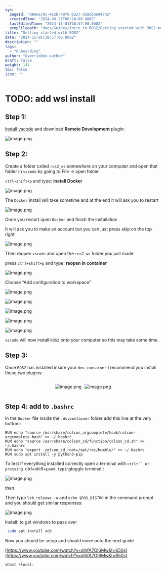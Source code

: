 ```yaml
---
sys:
  pageId: "89e0a78c-4e2b-4070-b327-d28cb0694742"
  createdTime: "2024-08-21T00:24:00.000Z"
  lastEditedTime: "2024-11-01T18:57:00.000Z"
  propFilepath: "docs/Guides/intro_to_ROS2/Getting started with ROS2.md"
title: "Getting started with ROS2"
date: "2024-11-01T18:57:00.000Z"
description: ""
tags:
  - "Onboarding"
author: "Overridden author"
draft: false
weight: 141
toc: false
icon: ""
---
```


# TODO: add wsl install

## Step 1:

[Install vscode](https://code.visualstudio.com/download) and download **Remote Development** plugin:

![image.png](https://prod-files-secure.s3.us-west-2.amazonaws.com/d518164a-d88e-44d1-a4ee-3adb3bd8bce0/efb52993-1881-4a40-b95e-6f020334f022/image.png?X-Amz-Algorithm=AWS4-HMAC-SHA256&X-Amz-Content-Sha256=UNSIGNED-PAYLOAD&X-Amz-Credential=ASIAZI2LB466RVH5PNWF%2F20250404%2Fus-west-2%2Fs3%2Faws4_request&X-Amz-Date=20250404T190214Z&X-Amz-Expires=3600&X-Amz-Security-Token=IQoJb3JpZ2luX2VjEKP%2F%2F%2F%2F%2F%2F%2F%2F%2F%2FwEaCXVzLXdlc3QtMiJGMEQCIAkmTugqmV0MMzOh3v5cjzFohRM4B6kXThXsZb9G53b2AiBqcoHwzTwY%2FFP86T8qebebI8SxK%2Ff131vF4%2BOd0Yl1Hyr%2FAwgcEAAaDDYzNzQyMzE4MzgwNSIMMGirGRxMoEcq67q4KtwDbK8TEHy%2B9%2Fd49dagke67seWm25QLXUfhxUiJgv2mfmxFMokwloxreMb4PmRAwttcmHExyXmGm1VXHgVJjwCn%2F5aLqR2Msu0SkOHKiGrNeGGS8ck%2FNN7HbzhHquC0MnLqE%2FUoN61MbqVavYEAOtJPBIta3DtHEUEE2xWF%2BCGE3%2FeFnD2zx3PxylYQ%2BGnTM491vt8atH2yrJ0n7vHk7XC5B%2FrDdM0nAm8sGJtuUivRwCqfmvMxyL1tmGxytZnQPx7hRThOYG%2BMYsgOlqHn%2FU1Qa2OsS1tKG8U3ZuG8FMmO861MP3h5sgEZwK87d3N1yK4GrfQhg5iKb3SY37Qtrv%2FVJiLxeHMpa5ro7QKH6jItniCFLGrQpKzbR10fZQjPbnGyXfeZHL1UTRNb3YcfY2Xizet3FtZq73%2FsyIhe012Z6BmXqWGnmPoXrqDgDOl1kHVZcX76ZuV7lTYURhFtF3MwXLsHNa%2F8oa6INnktots59tMvkwIbbjGg3RGbhWiJ%2FRjoMhUj62%2FqZxOWUqPm5BAEaBelXB0pOe1xUZYge0PGNIY7t0yOz0qtEWlPNgbwKcC96XBifRx3PUvb1kekmFa7ceXdxngKCM7qu%2BzAlb4XEzGac067ED2YwYBJCc0wodPAvwY6pgEy%2BblRwTKm2Ggo50cDn3eXtu2CNrAnB7j88ONfbejW5Q%2FMrCGz8vWjo6dMWcZ5kdn8LyzosoHvWY%2BQ%2B0wJv0ZED1DZIQn1flTir9gcaHv68OgME8wNSHcqYeXDCTj%2FdvmKBupRngaxaHQewQkUwmLvMNu%2BJxH2C21ZhdUHpzAiL1d74A7kmSR%2FZzXmk8CLjBMpEC%2FnQ9w53m1BMFl%2BX%2FRUTaTDulzP&X-Amz-Signature=b5994f0a7e327319267d46f4c49195520acfbaacee68324357dccf02c8c71b6c&X-Amz-SignedHeaders=host&x-id=GetObject)

## Step 2:

Create a folder called `ros2_ws` somewhere on your computer and open that folder in `vscode` by going to File → open folder 

`ctrl+shift+p` and type: **Install Docker**

![image.png](https://prod-files-secure.s3.us-west-2.amazonaws.com/d518164a-d88e-44d1-a4ee-3adb3bd8bce0/2269dc0e-1cd5-47ff-bceb-c04ad9b2eab0/image.png?X-Amz-Algorithm=AWS4-HMAC-SHA256&X-Amz-Content-Sha256=UNSIGNED-PAYLOAD&X-Amz-Credential=ASIAZI2LB466RVH5PNWF%2F20250404%2Fus-west-2%2Fs3%2Faws4_request&X-Amz-Date=20250404T190214Z&X-Amz-Expires=3600&X-Amz-Security-Token=IQoJb3JpZ2luX2VjEKP%2F%2F%2F%2F%2F%2F%2F%2F%2F%2FwEaCXVzLXdlc3QtMiJGMEQCIAkmTugqmV0MMzOh3v5cjzFohRM4B6kXThXsZb9G53b2AiBqcoHwzTwY%2FFP86T8qebebI8SxK%2Ff131vF4%2BOd0Yl1Hyr%2FAwgcEAAaDDYzNzQyMzE4MzgwNSIMMGirGRxMoEcq67q4KtwDbK8TEHy%2B9%2Fd49dagke67seWm25QLXUfhxUiJgv2mfmxFMokwloxreMb4PmRAwttcmHExyXmGm1VXHgVJjwCn%2F5aLqR2Msu0SkOHKiGrNeGGS8ck%2FNN7HbzhHquC0MnLqE%2FUoN61MbqVavYEAOtJPBIta3DtHEUEE2xWF%2BCGE3%2FeFnD2zx3PxylYQ%2BGnTM491vt8atH2yrJ0n7vHk7XC5B%2FrDdM0nAm8sGJtuUivRwCqfmvMxyL1tmGxytZnQPx7hRThOYG%2BMYsgOlqHn%2FU1Qa2OsS1tKG8U3ZuG8FMmO861MP3h5sgEZwK87d3N1yK4GrfQhg5iKb3SY37Qtrv%2FVJiLxeHMpa5ro7QKH6jItniCFLGrQpKzbR10fZQjPbnGyXfeZHL1UTRNb3YcfY2Xizet3FtZq73%2FsyIhe012Z6BmXqWGnmPoXrqDgDOl1kHVZcX76ZuV7lTYURhFtF3MwXLsHNa%2F8oa6INnktots59tMvkwIbbjGg3RGbhWiJ%2FRjoMhUj62%2FqZxOWUqPm5BAEaBelXB0pOe1xUZYge0PGNIY7t0yOz0qtEWlPNgbwKcC96XBifRx3PUvb1kekmFa7ceXdxngKCM7qu%2BzAlb4XEzGac067ED2YwYBJCc0wodPAvwY6pgEy%2BblRwTKm2Ggo50cDn3eXtu2CNrAnB7j88ONfbejW5Q%2FMrCGz8vWjo6dMWcZ5kdn8LyzosoHvWY%2BQ%2B0wJv0ZED1DZIQn1flTir9gcaHv68OgME8wNSHcqYeXDCTj%2FdvmKBupRngaxaHQewQkUwmLvMNu%2BJxH2C21ZhdUHpzAiL1d74A7kmSR%2FZzXmk8CLjBMpEC%2FnQ9w53m1BMFl%2BX%2FRUTaTDulzP&X-Amz-Signature=dbd46aa129474d0786efaf75c09b2d5d16247d502b70bf52dd144e80f1137035&X-Amz-SignedHeaders=host&x-id=GetObject)

The `Docker` install will take sometime and at the end it will ask you to restart

![image.png](https://prod-files-secure.s3.us-west-2.amazonaws.com/d518164a-d88e-44d1-a4ee-3adb3bd8bce0/ed233f78-be33-4b1f-b89c-9c346c0e961e/image.png?X-Amz-Algorithm=AWS4-HMAC-SHA256&X-Amz-Content-Sha256=UNSIGNED-PAYLOAD&X-Amz-Credential=ASIAZI2LB466RVH5PNWF%2F20250404%2Fus-west-2%2Fs3%2Faws4_request&X-Amz-Date=20250404T190214Z&X-Amz-Expires=3600&X-Amz-Security-Token=IQoJb3JpZ2luX2VjEKP%2F%2F%2F%2F%2F%2F%2F%2F%2F%2FwEaCXVzLXdlc3QtMiJGMEQCIAkmTugqmV0MMzOh3v5cjzFohRM4B6kXThXsZb9G53b2AiBqcoHwzTwY%2FFP86T8qebebI8SxK%2Ff131vF4%2BOd0Yl1Hyr%2FAwgcEAAaDDYzNzQyMzE4MzgwNSIMMGirGRxMoEcq67q4KtwDbK8TEHy%2B9%2Fd49dagke67seWm25QLXUfhxUiJgv2mfmxFMokwloxreMb4PmRAwttcmHExyXmGm1VXHgVJjwCn%2F5aLqR2Msu0SkOHKiGrNeGGS8ck%2FNN7HbzhHquC0MnLqE%2FUoN61MbqVavYEAOtJPBIta3DtHEUEE2xWF%2BCGE3%2FeFnD2zx3PxylYQ%2BGnTM491vt8atH2yrJ0n7vHk7XC5B%2FrDdM0nAm8sGJtuUivRwCqfmvMxyL1tmGxytZnQPx7hRThOYG%2BMYsgOlqHn%2FU1Qa2OsS1tKG8U3ZuG8FMmO861MP3h5sgEZwK87d3N1yK4GrfQhg5iKb3SY37Qtrv%2FVJiLxeHMpa5ro7QKH6jItniCFLGrQpKzbR10fZQjPbnGyXfeZHL1UTRNb3YcfY2Xizet3FtZq73%2FsyIhe012Z6BmXqWGnmPoXrqDgDOl1kHVZcX76ZuV7lTYURhFtF3MwXLsHNa%2F8oa6INnktots59tMvkwIbbjGg3RGbhWiJ%2FRjoMhUj62%2FqZxOWUqPm5BAEaBelXB0pOe1xUZYge0PGNIY7t0yOz0qtEWlPNgbwKcC96XBifRx3PUvb1kekmFa7ceXdxngKCM7qu%2BzAlb4XEzGac067ED2YwYBJCc0wodPAvwY6pgEy%2BblRwTKm2Ggo50cDn3eXtu2CNrAnB7j88ONfbejW5Q%2FMrCGz8vWjo6dMWcZ5kdn8LyzosoHvWY%2BQ%2B0wJv0ZED1DZIQn1flTir9gcaHv68OgME8wNSHcqYeXDCTj%2FdvmKBupRngaxaHQewQkUwmLvMNu%2BJxH2C21ZhdUHpzAiL1d74A7kmSR%2FZzXmk8CLjBMpEC%2FnQ9w53m1BMFl%2BX%2FRUTaTDulzP&X-Amz-Signature=7114e864f290f8c2b9c197f02ba1a8b7670b4c968b89dd2eeaa358fd3888359b&X-Amz-SignedHeaders=host&x-id=GetObject)

Once you restart open `Docker` and finish the installation

It will ask you to make an account but you can just press skip on the top right

![image.png](https://prod-files-secure.s3.us-west-2.amazonaws.com/d518164a-d88e-44d1-a4ee-3adb3bd8bce0/21010ad9-1659-4fd9-9f59-9932a09b2a3d/image.png?X-Amz-Algorithm=AWS4-HMAC-SHA256&X-Amz-Content-Sha256=UNSIGNED-PAYLOAD&X-Amz-Credential=ASIAZI2LB466RVH5PNWF%2F20250404%2Fus-west-2%2Fs3%2Faws4_request&X-Amz-Date=20250404T190214Z&X-Amz-Expires=3600&X-Amz-Security-Token=IQoJb3JpZ2luX2VjEKP%2F%2F%2F%2F%2F%2F%2F%2F%2F%2FwEaCXVzLXdlc3QtMiJGMEQCIAkmTugqmV0MMzOh3v5cjzFohRM4B6kXThXsZb9G53b2AiBqcoHwzTwY%2FFP86T8qebebI8SxK%2Ff131vF4%2BOd0Yl1Hyr%2FAwgcEAAaDDYzNzQyMzE4MzgwNSIMMGirGRxMoEcq67q4KtwDbK8TEHy%2B9%2Fd49dagke67seWm25QLXUfhxUiJgv2mfmxFMokwloxreMb4PmRAwttcmHExyXmGm1VXHgVJjwCn%2F5aLqR2Msu0SkOHKiGrNeGGS8ck%2FNN7HbzhHquC0MnLqE%2FUoN61MbqVavYEAOtJPBIta3DtHEUEE2xWF%2BCGE3%2FeFnD2zx3PxylYQ%2BGnTM491vt8atH2yrJ0n7vHk7XC5B%2FrDdM0nAm8sGJtuUivRwCqfmvMxyL1tmGxytZnQPx7hRThOYG%2BMYsgOlqHn%2FU1Qa2OsS1tKG8U3ZuG8FMmO861MP3h5sgEZwK87d3N1yK4GrfQhg5iKb3SY37Qtrv%2FVJiLxeHMpa5ro7QKH6jItniCFLGrQpKzbR10fZQjPbnGyXfeZHL1UTRNb3YcfY2Xizet3FtZq73%2FsyIhe012Z6BmXqWGnmPoXrqDgDOl1kHVZcX76ZuV7lTYURhFtF3MwXLsHNa%2F8oa6INnktots59tMvkwIbbjGg3RGbhWiJ%2FRjoMhUj62%2FqZxOWUqPm5BAEaBelXB0pOe1xUZYge0PGNIY7t0yOz0qtEWlPNgbwKcC96XBifRx3PUvb1kekmFa7ceXdxngKCM7qu%2BzAlb4XEzGac067ED2YwYBJCc0wodPAvwY6pgEy%2BblRwTKm2Ggo50cDn3eXtu2CNrAnB7j88ONfbejW5Q%2FMrCGz8vWjo6dMWcZ5kdn8LyzosoHvWY%2BQ%2B0wJv0ZED1DZIQn1flTir9gcaHv68OgME8wNSHcqYeXDCTj%2FdvmKBupRngaxaHQewQkUwmLvMNu%2BJxH2C21ZhdUHpzAiL1d74A7kmSR%2FZzXmk8CLjBMpEC%2FnQ9w53m1BMFl%2BX%2FRUTaTDulzP&X-Amz-Signature=589bfde09ab434b2ba5d693317f34b32301e09a26fc7a31bb41af718320ffe24&X-Amz-SignedHeaders=host&x-id=GetObject)

Then reopen `vscode` and open the `ros2_ws` folder you just made

press `ctrl+shift+p` and type: **reopen in container**

![image.png](https://prod-files-secure.s3.us-west-2.amazonaws.com/d518164a-d88e-44d1-a4ee-3adb3bd8bce0/4e93b8c2-41ad-488c-8095-c74205196118/image.png?X-Amz-Algorithm=AWS4-HMAC-SHA256&X-Amz-Content-Sha256=UNSIGNED-PAYLOAD&X-Amz-Credential=ASIAZI2LB466RVH5PNWF%2F20250404%2Fus-west-2%2Fs3%2Faws4_request&X-Amz-Date=20250404T190214Z&X-Amz-Expires=3600&X-Amz-Security-Token=IQoJb3JpZ2luX2VjEKP%2F%2F%2F%2F%2F%2F%2F%2F%2F%2FwEaCXVzLXdlc3QtMiJGMEQCIAkmTugqmV0MMzOh3v5cjzFohRM4B6kXThXsZb9G53b2AiBqcoHwzTwY%2FFP86T8qebebI8SxK%2Ff131vF4%2BOd0Yl1Hyr%2FAwgcEAAaDDYzNzQyMzE4MzgwNSIMMGirGRxMoEcq67q4KtwDbK8TEHy%2B9%2Fd49dagke67seWm25QLXUfhxUiJgv2mfmxFMokwloxreMb4PmRAwttcmHExyXmGm1VXHgVJjwCn%2F5aLqR2Msu0SkOHKiGrNeGGS8ck%2FNN7HbzhHquC0MnLqE%2FUoN61MbqVavYEAOtJPBIta3DtHEUEE2xWF%2BCGE3%2FeFnD2zx3PxylYQ%2BGnTM491vt8atH2yrJ0n7vHk7XC5B%2FrDdM0nAm8sGJtuUivRwCqfmvMxyL1tmGxytZnQPx7hRThOYG%2BMYsgOlqHn%2FU1Qa2OsS1tKG8U3ZuG8FMmO861MP3h5sgEZwK87d3N1yK4GrfQhg5iKb3SY37Qtrv%2FVJiLxeHMpa5ro7QKH6jItniCFLGrQpKzbR10fZQjPbnGyXfeZHL1UTRNb3YcfY2Xizet3FtZq73%2FsyIhe012Z6BmXqWGnmPoXrqDgDOl1kHVZcX76ZuV7lTYURhFtF3MwXLsHNa%2F8oa6INnktots59tMvkwIbbjGg3RGbhWiJ%2FRjoMhUj62%2FqZxOWUqPm5BAEaBelXB0pOe1xUZYge0PGNIY7t0yOz0qtEWlPNgbwKcC96XBifRx3PUvb1kekmFa7ceXdxngKCM7qu%2BzAlb4XEzGac067ED2YwYBJCc0wodPAvwY6pgEy%2BblRwTKm2Ggo50cDn3eXtu2CNrAnB7j88ONfbejW5Q%2FMrCGz8vWjo6dMWcZ5kdn8LyzosoHvWY%2BQ%2B0wJv0ZED1DZIQn1flTir9gcaHv68OgME8wNSHcqYeXDCTj%2FdvmKBupRngaxaHQewQkUwmLvMNu%2BJxH2C21ZhdUHpzAiL1d74A7kmSR%2FZzXmk8CLjBMpEC%2FnQ9w53m1BMFl%2BX%2FRUTaTDulzP&X-Amz-Signature=8f048e27639f7d22d89facb520447f9ba3bb90c8dfd5dc95c417230e8e6e9786&X-Amz-SignedHeaders=host&x-id=GetObject)

Choose “Add configuration to workspace”

![image.png](https://prod-files-secure.s3.us-west-2.amazonaws.com/d518164a-d88e-44d1-a4ee-3adb3bd8bce0/9560b282-5060-4989-ba37-97e7b2c22476/image.png?X-Amz-Algorithm=AWS4-HMAC-SHA256&X-Amz-Content-Sha256=UNSIGNED-PAYLOAD&X-Amz-Credential=ASIAZI2LB466RVH5PNWF%2F20250404%2Fus-west-2%2Fs3%2Faws4_request&X-Amz-Date=20250404T190214Z&X-Amz-Expires=3600&X-Amz-Security-Token=IQoJb3JpZ2luX2VjEKP%2F%2F%2F%2F%2F%2F%2F%2F%2F%2FwEaCXVzLXdlc3QtMiJGMEQCIAkmTugqmV0MMzOh3v5cjzFohRM4B6kXThXsZb9G53b2AiBqcoHwzTwY%2FFP86T8qebebI8SxK%2Ff131vF4%2BOd0Yl1Hyr%2FAwgcEAAaDDYzNzQyMzE4MzgwNSIMMGirGRxMoEcq67q4KtwDbK8TEHy%2B9%2Fd49dagke67seWm25QLXUfhxUiJgv2mfmxFMokwloxreMb4PmRAwttcmHExyXmGm1VXHgVJjwCn%2F5aLqR2Msu0SkOHKiGrNeGGS8ck%2FNN7HbzhHquC0MnLqE%2FUoN61MbqVavYEAOtJPBIta3DtHEUEE2xWF%2BCGE3%2FeFnD2zx3PxylYQ%2BGnTM491vt8atH2yrJ0n7vHk7XC5B%2FrDdM0nAm8sGJtuUivRwCqfmvMxyL1tmGxytZnQPx7hRThOYG%2BMYsgOlqHn%2FU1Qa2OsS1tKG8U3ZuG8FMmO861MP3h5sgEZwK87d3N1yK4GrfQhg5iKb3SY37Qtrv%2FVJiLxeHMpa5ro7QKH6jItniCFLGrQpKzbR10fZQjPbnGyXfeZHL1UTRNb3YcfY2Xizet3FtZq73%2FsyIhe012Z6BmXqWGnmPoXrqDgDOl1kHVZcX76ZuV7lTYURhFtF3MwXLsHNa%2F8oa6INnktots59tMvkwIbbjGg3RGbhWiJ%2FRjoMhUj62%2FqZxOWUqPm5BAEaBelXB0pOe1xUZYge0PGNIY7t0yOz0qtEWlPNgbwKcC96XBifRx3PUvb1kekmFa7ceXdxngKCM7qu%2BzAlb4XEzGac067ED2YwYBJCc0wodPAvwY6pgEy%2BblRwTKm2Ggo50cDn3eXtu2CNrAnB7j88ONfbejW5Q%2FMrCGz8vWjo6dMWcZ5kdn8LyzosoHvWY%2BQ%2B0wJv0ZED1DZIQn1flTir9gcaHv68OgME8wNSHcqYeXDCTj%2FdvmKBupRngaxaHQewQkUwmLvMNu%2BJxH2C21ZhdUHpzAiL1d74A7kmSR%2FZzXmk8CLjBMpEC%2FnQ9w53m1BMFl%2BX%2FRUTaTDulzP&X-Amz-Signature=455b0d8353e854478039c36f920ac1dd16451cd07a346d813c097d9635ee548d&X-Amz-SignedHeaders=host&x-id=GetObject)

![image.png](https://prod-files-secure.s3.us-west-2.amazonaws.com/d518164a-d88e-44d1-a4ee-3adb3bd8bce0/2ee63f81-886b-48e8-a553-dc6e5eac99e4/image.png?X-Amz-Algorithm=AWS4-HMAC-SHA256&X-Amz-Content-Sha256=UNSIGNED-PAYLOAD&X-Amz-Credential=ASIAZI2LB466RVH5PNWF%2F20250404%2Fus-west-2%2Fs3%2Faws4_request&X-Amz-Date=20250404T190214Z&X-Amz-Expires=3600&X-Amz-Security-Token=IQoJb3JpZ2luX2VjEKP%2F%2F%2F%2F%2F%2F%2F%2F%2F%2FwEaCXVzLXdlc3QtMiJGMEQCIAkmTugqmV0MMzOh3v5cjzFohRM4B6kXThXsZb9G53b2AiBqcoHwzTwY%2FFP86T8qebebI8SxK%2Ff131vF4%2BOd0Yl1Hyr%2FAwgcEAAaDDYzNzQyMzE4MzgwNSIMMGirGRxMoEcq67q4KtwDbK8TEHy%2B9%2Fd49dagke67seWm25QLXUfhxUiJgv2mfmxFMokwloxreMb4PmRAwttcmHExyXmGm1VXHgVJjwCn%2F5aLqR2Msu0SkOHKiGrNeGGS8ck%2FNN7HbzhHquC0MnLqE%2FUoN61MbqVavYEAOtJPBIta3DtHEUEE2xWF%2BCGE3%2FeFnD2zx3PxylYQ%2BGnTM491vt8atH2yrJ0n7vHk7XC5B%2FrDdM0nAm8sGJtuUivRwCqfmvMxyL1tmGxytZnQPx7hRThOYG%2BMYsgOlqHn%2FU1Qa2OsS1tKG8U3ZuG8FMmO861MP3h5sgEZwK87d3N1yK4GrfQhg5iKb3SY37Qtrv%2FVJiLxeHMpa5ro7QKH6jItniCFLGrQpKzbR10fZQjPbnGyXfeZHL1UTRNb3YcfY2Xizet3FtZq73%2FsyIhe012Z6BmXqWGnmPoXrqDgDOl1kHVZcX76ZuV7lTYURhFtF3MwXLsHNa%2F8oa6INnktots59tMvkwIbbjGg3RGbhWiJ%2FRjoMhUj62%2FqZxOWUqPm5BAEaBelXB0pOe1xUZYge0PGNIY7t0yOz0qtEWlPNgbwKcC96XBifRx3PUvb1kekmFa7ceXdxngKCM7qu%2BzAlb4XEzGac067ED2YwYBJCc0wodPAvwY6pgEy%2BblRwTKm2Ggo50cDn3eXtu2CNrAnB7j88ONfbejW5Q%2FMrCGz8vWjo6dMWcZ5kdn8LyzosoHvWY%2BQ%2B0wJv0ZED1DZIQn1flTir9gcaHv68OgME8wNSHcqYeXDCTj%2FdvmKBupRngaxaHQewQkUwmLvMNu%2BJxH2C21ZhdUHpzAiL1d74A7kmSR%2FZzXmk8CLjBMpEC%2FnQ9w53m1BMFl%2BX%2FRUTaTDulzP&X-Amz-Signature=7c9fb06265ea5affe864dc3e017e5446e5d205d53caf5a0f8e7b9e9fbb8001b0&X-Amz-SignedHeaders=host&x-id=GetObject)

![image.png](https://prod-files-secure.s3.us-west-2.amazonaws.com/d518164a-d88e-44d1-a4ee-3adb3bd8bce0/ae1580b2-b048-407e-aed9-b584224a7a04/image.png?X-Amz-Algorithm=AWS4-HMAC-SHA256&X-Amz-Content-Sha256=UNSIGNED-PAYLOAD&X-Amz-Credential=ASIAZI2LB466RVH5PNWF%2F20250404%2Fus-west-2%2Fs3%2Faws4_request&X-Amz-Date=20250404T190214Z&X-Amz-Expires=3600&X-Amz-Security-Token=IQoJb3JpZ2luX2VjEKP%2F%2F%2F%2F%2F%2F%2F%2F%2F%2FwEaCXVzLXdlc3QtMiJGMEQCIAkmTugqmV0MMzOh3v5cjzFohRM4B6kXThXsZb9G53b2AiBqcoHwzTwY%2FFP86T8qebebI8SxK%2Ff131vF4%2BOd0Yl1Hyr%2FAwgcEAAaDDYzNzQyMzE4MzgwNSIMMGirGRxMoEcq67q4KtwDbK8TEHy%2B9%2Fd49dagke67seWm25QLXUfhxUiJgv2mfmxFMokwloxreMb4PmRAwttcmHExyXmGm1VXHgVJjwCn%2F5aLqR2Msu0SkOHKiGrNeGGS8ck%2FNN7HbzhHquC0MnLqE%2FUoN61MbqVavYEAOtJPBIta3DtHEUEE2xWF%2BCGE3%2FeFnD2zx3PxylYQ%2BGnTM491vt8atH2yrJ0n7vHk7XC5B%2FrDdM0nAm8sGJtuUivRwCqfmvMxyL1tmGxytZnQPx7hRThOYG%2BMYsgOlqHn%2FU1Qa2OsS1tKG8U3ZuG8FMmO861MP3h5sgEZwK87d3N1yK4GrfQhg5iKb3SY37Qtrv%2FVJiLxeHMpa5ro7QKH6jItniCFLGrQpKzbR10fZQjPbnGyXfeZHL1UTRNb3YcfY2Xizet3FtZq73%2FsyIhe012Z6BmXqWGnmPoXrqDgDOl1kHVZcX76ZuV7lTYURhFtF3MwXLsHNa%2F8oa6INnktots59tMvkwIbbjGg3RGbhWiJ%2FRjoMhUj62%2FqZxOWUqPm5BAEaBelXB0pOe1xUZYge0PGNIY7t0yOz0qtEWlPNgbwKcC96XBifRx3PUvb1kekmFa7ceXdxngKCM7qu%2BzAlb4XEzGac067ED2YwYBJCc0wodPAvwY6pgEy%2BblRwTKm2Ggo50cDn3eXtu2CNrAnB7j88ONfbejW5Q%2FMrCGz8vWjo6dMWcZ5kdn8LyzosoHvWY%2BQ%2B0wJv0ZED1DZIQn1flTir9gcaHv68OgME8wNSHcqYeXDCTj%2FdvmKBupRngaxaHQewQkUwmLvMNu%2BJxH2C21ZhdUHpzAiL1d74A7kmSR%2FZzXmk8CLjBMpEC%2FnQ9w53m1BMFl%2BX%2FRUTaTDulzP&X-Amz-Signature=61929289185ed5d8780057a59f9583d281c93f4ed6d62e4a579dc4f83540ce49&X-Amz-SignedHeaders=host&x-id=GetObject)

![image.png](https://prod-files-secure.s3.us-west-2.amazonaws.com/d518164a-d88e-44d1-a4ee-3adb3bd8bce0/53255b28-f75e-430f-b9e3-c0ac8577e42b/image.png?X-Amz-Algorithm=AWS4-HMAC-SHA256&X-Amz-Content-Sha256=UNSIGNED-PAYLOAD&X-Amz-Credential=ASIAZI2LB466RVH5PNWF%2F20250404%2Fus-west-2%2Fs3%2Faws4_request&X-Amz-Date=20250404T190214Z&X-Amz-Expires=3600&X-Amz-Security-Token=IQoJb3JpZ2luX2VjEKP%2F%2F%2F%2F%2F%2F%2F%2F%2F%2FwEaCXVzLXdlc3QtMiJGMEQCIAkmTugqmV0MMzOh3v5cjzFohRM4B6kXThXsZb9G53b2AiBqcoHwzTwY%2FFP86T8qebebI8SxK%2Ff131vF4%2BOd0Yl1Hyr%2FAwgcEAAaDDYzNzQyMzE4MzgwNSIMMGirGRxMoEcq67q4KtwDbK8TEHy%2B9%2Fd49dagke67seWm25QLXUfhxUiJgv2mfmxFMokwloxreMb4PmRAwttcmHExyXmGm1VXHgVJjwCn%2F5aLqR2Msu0SkOHKiGrNeGGS8ck%2FNN7HbzhHquC0MnLqE%2FUoN61MbqVavYEAOtJPBIta3DtHEUEE2xWF%2BCGE3%2FeFnD2zx3PxylYQ%2BGnTM491vt8atH2yrJ0n7vHk7XC5B%2FrDdM0nAm8sGJtuUivRwCqfmvMxyL1tmGxytZnQPx7hRThOYG%2BMYsgOlqHn%2FU1Qa2OsS1tKG8U3ZuG8FMmO861MP3h5sgEZwK87d3N1yK4GrfQhg5iKb3SY37Qtrv%2FVJiLxeHMpa5ro7QKH6jItniCFLGrQpKzbR10fZQjPbnGyXfeZHL1UTRNb3YcfY2Xizet3FtZq73%2FsyIhe012Z6BmXqWGnmPoXrqDgDOl1kHVZcX76ZuV7lTYURhFtF3MwXLsHNa%2F8oa6INnktots59tMvkwIbbjGg3RGbhWiJ%2FRjoMhUj62%2FqZxOWUqPm5BAEaBelXB0pOe1xUZYge0PGNIY7t0yOz0qtEWlPNgbwKcC96XBifRx3PUvb1kekmFa7ceXdxngKCM7qu%2BzAlb4XEzGac067ED2YwYBJCc0wodPAvwY6pgEy%2BblRwTKm2Ggo50cDn3eXtu2CNrAnB7j88ONfbejW5Q%2FMrCGz8vWjo6dMWcZ5kdn8LyzosoHvWY%2BQ%2B0wJv0ZED1DZIQn1flTir9gcaHv68OgME8wNSHcqYeXDCTj%2FdvmKBupRngaxaHQewQkUwmLvMNu%2BJxH2C21ZhdUHpzAiL1d74A7kmSR%2FZzXmk8CLjBMpEC%2FnQ9w53m1BMFl%2BX%2FRUTaTDulzP&X-Amz-Signature=9bb53a0951f876055a956950d60c6ed8a4bc08f4c9e79b526422046e1850b70c&X-Amz-SignedHeaders=host&x-id=GetObject)

![image.png](https://prod-files-secure.s3.us-west-2.amazonaws.com/d518164a-d88e-44d1-a4ee-3adb3bd8bce0/7c562767-5af9-4ffb-97d1-327bcdf4ee00/image.png?X-Amz-Algorithm=AWS4-HMAC-SHA256&X-Amz-Content-Sha256=UNSIGNED-PAYLOAD&X-Amz-Credential=ASIAZI2LB466RVH5PNWF%2F20250404%2Fus-west-2%2Fs3%2Faws4_request&X-Amz-Date=20250404T190214Z&X-Amz-Expires=3600&X-Amz-Security-Token=IQoJb3JpZ2luX2VjEKP%2F%2F%2F%2F%2F%2F%2F%2F%2F%2FwEaCXVzLXdlc3QtMiJGMEQCIAkmTugqmV0MMzOh3v5cjzFohRM4B6kXThXsZb9G53b2AiBqcoHwzTwY%2FFP86T8qebebI8SxK%2Ff131vF4%2BOd0Yl1Hyr%2FAwgcEAAaDDYzNzQyMzE4MzgwNSIMMGirGRxMoEcq67q4KtwDbK8TEHy%2B9%2Fd49dagke67seWm25QLXUfhxUiJgv2mfmxFMokwloxreMb4PmRAwttcmHExyXmGm1VXHgVJjwCn%2F5aLqR2Msu0SkOHKiGrNeGGS8ck%2FNN7HbzhHquC0MnLqE%2FUoN61MbqVavYEAOtJPBIta3DtHEUEE2xWF%2BCGE3%2FeFnD2zx3PxylYQ%2BGnTM491vt8atH2yrJ0n7vHk7XC5B%2FrDdM0nAm8sGJtuUivRwCqfmvMxyL1tmGxytZnQPx7hRThOYG%2BMYsgOlqHn%2FU1Qa2OsS1tKG8U3ZuG8FMmO861MP3h5sgEZwK87d3N1yK4GrfQhg5iKb3SY37Qtrv%2FVJiLxeHMpa5ro7QKH6jItniCFLGrQpKzbR10fZQjPbnGyXfeZHL1UTRNb3YcfY2Xizet3FtZq73%2FsyIhe012Z6BmXqWGnmPoXrqDgDOl1kHVZcX76ZuV7lTYURhFtF3MwXLsHNa%2F8oa6INnktots59tMvkwIbbjGg3RGbhWiJ%2FRjoMhUj62%2FqZxOWUqPm5BAEaBelXB0pOe1xUZYge0PGNIY7t0yOz0qtEWlPNgbwKcC96XBifRx3PUvb1kekmFa7ceXdxngKCM7qu%2BzAlb4XEzGac067ED2YwYBJCc0wodPAvwY6pgEy%2BblRwTKm2Ggo50cDn3eXtu2CNrAnB7j88ONfbejW5Q%2FMrCGz8vWjo6dMWcZ5kdn8LyzosoHvWY%2BQ%2B0wJv0ZED1DZIQn1flTir9gcaHv68OgME8wNSHcqYeXDCTj%2FdvmKBupRngaxaHQewQkUwmLvMNu%2BJxH2C21ZhdUHpzAiL1d74A7kmSR%2FZzXmk8CLjBMpEC%2FnQ9w53m1BMFl%2BX%2FRUTaTDulzP&X-Amz-Signature=96b13d5d4e53b804dde5c1fd1139be91995345d0f268a175d5988c40934e879c&X-Amz-SignedHeaders=host&x-id=GetObject)

`vscode` will now install `ROS2` onto your computer so this may take some time.

## Step 3:

Once `ROS2` has installed inside your `dev-container` I recommend you install these two plugins:

<div style="display: flex;flex-direction: row; column-gap:10px; max-width: 630px;justify-content: center;">
<div>

![image.png](https://prod-files-secure.s3.us-west-2.amazonaws.com/d518164a-d88e-44d1-a4ee-3adb3bd8bce0/3fc3d550-5a54-4ba1-ba6b-faa01cdb7369/image.png?X-Amz-Algorithm=AWS4-HMAC-SHA256&X-Amz-Content-Sha256=UNSIGNED-PAYLOAD&X-Amz-Credential=ASIAZI2LB466U6RMZVDV%2F20250404%2Fus-west-2%2Fs3%2Faws4_request&X-Amz-Date=20250404T190216Z&X-Amz-Expires=3600&X-Amz-Security-Token=IQoJb3JpZ2luX2VjEKP%2F%2F%2F%2F%2F%2F%2F%2F%2F%2FwEaCXVzLXdlc3QtMiJGMEQCIH21qLZjua9idYnkMCCjFirQqQfqrWa%2F5dnHd4fafhLYAiBJurEldq6g8QIS9VmK0KF9%2FTBWwMC4oDOerLisalXNhir%2FAwgcEAAaDDYzNzQyMzE4MzgwNSIMUkyLYTdhHRbaOEuAKtwDsJjezakzA2cZ%2FsFiwheefD7QLOEA%2FLzhxkFWNshKth0FLWWLTu3uvBwNGUPU6uU05Fd%2BXAGuay7QfNd7i7Gf%2BwKzbhZSNYnjBMpckpHa%2FmgXBhGllihkUcCD04hk1nFNiUes7fQU%2FtRTERufSwIsxp%2FbUO0F0%2BJAlZHds4UrJkGTPfNPqBio0f8n7uOJZ5zEfmHDht7NwcouuzjINiYeCCZlFr%2Ba5CxfSjy7ldQUlTyQ4VL8aPormvaM%2BbFRQxoKbEI3Av00esvwHEgj3Gg6G02dkk00oJNFge7ATVLtTa%2Fg%2F4MxbNWjhvlAnhbQtm%2B5qzwyiYlyS6Ou8xeu3dZyjIgBz6zTV%2BFeaDDm0NQGuOPyTtX5Qpj7n%2FqMVCdNONpjCfGWC5fjveyKrkiG%2FBZFIo6yS2eOdcC5whKn4ju23iOvGGZDBbhl%2FHbbTX5%2FofUcZF0jKka9z9jO9X%2ByowGUftVVvnvT0cx6Rd3zri7K1Cy0ToBMJXbCycm38sqzUGtK4vI1qMwd75k1lE5D95uq4nE1KfAredXv0wsGyX%2BXuWYhS4N4f7qBr9q8y%2BSpTcBR9oZ%2FHunbQrnvLChBOPYVMkqvqMGNiRDEGtQAWAIZSBHNQLqernatJ7BMA8Awu9PAvwY6pgE9iH4MzhbZW%2FzsOS%2BVNNcK2rcM0axPtoOFwhmKE82Fsu6r56Tze0ZZkWPjVdBQgjjbl7zWWYHAZXrQ%2FS1rsfsXLKvKXzQk2Y%2BtokGnB4FOQu7GdVAvNEJGHEj2STugyxqbZNG09Jcfum1LlReQqzAjoqBa0qMaZb28%2B%2FrIiHxgzeXBDT6%2BHkKdr5vt%2BgxLtWNiG%2F7w8O9HIluf%2FjrxBENRRGQQbGyz&X-Amz-Signature=efad88d4710f0f7d4899ebbb5694f41769efa724421497add3bd23bd73b38eb1&X-Amz-SignedHeaders=host&x-id=GetObject)

</div>
<div>

![image.png](https://prod-files-secure.s3.us-west-2.amazonaws.com/d518164a-d88e-44d1-a4ee-3adb3bd8bce0/d994cc66-13c2-4093-a5a3-f84cf4601a82/image.png?X-Amz-Algorithm=AWS4-HMAC-SHA256&X-Amz-Content-Sha256=UNSIGNED-PAYLOAD&X-Amz-Credential=ASIAZI2LB466RTAIUXV7%2F20250404%2Fus-west-2%2Fs3%2Faws4_request&X-Amz-Date=20250404T190220Z&X-Amz-Expires=3600&X-Amz-Security-Token=IQoJb3JpZ2luX2VjEKP%2F%2F%2F%2F%2F%2F%2F%2F%2F%2FwEaCXVzLXdlc3QtMiJHMEUCIAgvWreng7m2fKd1y748n8SkroWGzrDQRwLDaMi%2Bt4idAiEAzUIfE1SrD1RVmkgwb2ETQR5bMRMm3Nrk%2BpF4%2BT7dARkq%2FwMIHBAAGgw2Mzc0MjMxODM4MDUiDCVCrBsK%2BB%2BwXRSiXyrcA69ZSZSowDEWHVvDyEe2q0GnHAp%2FO0VMDu8Kcy9I5wT4J8SB0Hf5qzUpN06M7ESWwbfz3wXnqtFZz%2B%2FHBDjJbhDyBtDNFZezvoz8M6KBeQbhU2KubMIkTgjss5wLybqV9Hlc3dXGkG9citWsQLz1fdDGyJcUKOjmTPdUubjdVgfSa2R7FhVokOowLA8Nc0h0KPXBtvOW%2FPR9mRT8elWX9nSWg8Hk%2F6dpJov7Pc9ydy6DXbWpsaz0jgE6iEXz4rZKdz3yx156thiLPPiDCFnonjH7d%2FMEJkB73iyP3L3clz1YFF317VPl2IRUN5Sz1Bwrr7DJV6UEsvip%2FvEluePmi4vbdr5EY%2BZuSnL%2BrYnk0qEMxyeFhHtQko%2Fr1bfJycOFX3CQvXXbs0r%2F%2Bg7C%2BfKZ8vRny%2Bba%2FoOiLTx2z%2F9N0NAzkQVGcumP0fdcZLJHdd2hyznae4J2e31c%2FZ%2FNpAmPig9VKiF8BCCb9nMpB5hJRyTxPlKMp%2BSuHIkB1rZae3U1avklckG%2BSp6ZyuxIEctWCYGDylPawt7c5BajUjhzX1VK5PPCj%2BR46YXQpNSo4M0KwySmCjJ7HuvYQE%2FWiGqlJmnOVqMj0nKuzEWIQ1N%2FpjCa7JYs0r%2BUXx114RUwMKnTwL8GOqUBhoATbXF3SzGfeC%2Bei0%2BDhbfE6eN56V7gHvkKZKEfmA9vmk1KYaI60UnarmBfy0pZ3HtmzCeTHNvw4c6xPJPXizH%2FYTXWIyCermYIedzBifHTvuMa37HLJlO2Mr2GKx%2B3aVrRdxwQvw19wF2QSW80spovniqGajp16vln2fsCJLLvrB7YRZuygNyj6ByaoBV%2B5EAlrz5FztOPRCeAJ2Ihj6T9yPwI&X-Amz-Signature=8c572d7942c9eecff92d6ababb6ad8d420792f9170be015d2d05897e192bb6da&X-Amz-SignedHeaders=host&x-id=GetObject)

</div>
</div>

## Step 4: add to `.bashrc`

In the `Docker` file inside the `.devcontainer` folder add this line at the very bottom: 

```docker
RUN echo "source /usr/share/colcon_argcomplete/hook/colcon-argcomplete.bash" >> ~/.bashrc
RUN echo "source /usr/share/colcon_cd/function/colcon_cd.sh" >> ~/.bashrc
RUN echo "export _colcon_cd_root=/opt/ros/humble/" >> ~/.bashrc
RUN sudo apt install -y python3-pip 
```

To test if everything installed correctly open a terminal with `ctrl+`` or pressing `ctrl+shift+p` and typing `toggle terminal`:

![image.png](https://prod-files-secure.s3.us-west-2.amazonaws.com/d518164a-d88e-44d1-a4ee-3adb3bd8bce0/6a4943d8-b04e-4c02-9a58-775f3384d1a5/image.png?X-Amz-Algorithm=AWS4-HMAC-SHA256&X-Amz-Content-Sha256=UNSIGNED-PAYLOAD&X-Amz-Credential=ASIAZI2LB466RVH5PNWF%2F20250404%2Fus-west-2%2Fs3%2Faws4_request&X-Amz-Date=20250404T190214Z&X-Amz-Expires=3600&X-Amz-Security-Token=IQoJb3JpZ2luX2VjEKP%2F%2F%2F%2F%2F%2F%2F%2F%2F%2FwEaCXVzLXdlc3QtMiJGMEQCIAkmTugqmV0MMzOh3v5cjzFohRM4B6kXThXsZb9G53b2AiBqcoHwzTwY%2FFP86T8qebebI8SxK%2Ff131vF4%2BOd0Yl1Hyr%2FAwgcEAAaDDYzNzQyMzE4MzgwNSIMMGirGRxMoEcq67q4KtwDbK8TEHy%2B9%2Fd49dagke67seWm25QLXUfhxUiJgv2mfmxFMokwloxreMb4PmRAwttcmHExyXmGm1VXHgVJjwCn%2F5aLqR2Msu0SkOHKiGrNeGGS8ck%2FNN7HbzhHquC0MnLqE%2FUoN61MbqVavYEAOtJPBIta3DtHEUEE2xWF%2BCGE3%2FeFnD2zx3PxylYQ%2BGnTM491vt8atH2yrJ0n7vHk7XC5B%2FrDdM0nAm8sGJtuUivRwCqfmvMxyL1tmGxytZnQPx7hRThOYG%2BMYsgOlqHn%2FU1Qa2OsS1tKG8U3ZuG8FMmO861MP3h5sgEZwK87d3N1yK4GrfQhg5iKb3SY37Qtrv%2FVJiLxeHMpa5ro7QKH6jItniCFLGrQpKzbR10fZQjPbnGyXfeZHL1UTRNb3YcfY2Xizet3FtZq73%2FsyIhe012Z6BmXqWGnmPoXrqDgDOl1kHVZcX76ZuV7lTYURhFtF3MwXLsHNa%2F8oa6INnktots59tMvkwIbbjGg3RGbhWiJ%2FRjoMhUj62%2FqZxOWUqPm5BAEaBelXB0pOe1xUZYge0PGNIY7t0yOz0qtEWlPNgbwKcC96XBifRx3PUvb1kekmFa7ceXdxngKCM7qu%2BzAlb4XEzGac067ED2YwYBJCc0wodPAvwY6pgEy%2BblRwTKm2Ggo50cDn3eXtu2CNrAnB7j88ONfbejW5Q%2FMrCGz8vWjo6dMWcZ5kdn8LyzosoHvWY%2BQ%2B0wJv0ZED1DZIQn1flTir9gcaHv68OgME8wNSHcqYeXDCTj%2FdvmKBupRngaxaHQewQkUwmLvMNu%2BJxH2C21ZhdUHpzAiL1d74A7kmSR%2FZzXmk8CLjBMpEC%2FnQ9w53m1BMFl%2BX%2FRUTaTDulzP&X-Amz-Signature=cd251dcc243191d4fa44e54723fe7de0164fde4269252ca98d8a248b1be4c51a&X-Amz-SignedHeaders=host&x-id=GetObject)

then 

Then type `lsb_release -a` and `echo $ROS_DISTRO` in the command prompt and you should get similar responses:

![image.png](https://prod-files-secure.s3.us-west-2.amazonaws.com/d518164a-d88e-44d1-a4ee-3adb3bd8bce0/3e635dec-a805-4e85-8b9e-d000e5b71a4e/image.png?X-Amz-Algorithm=AWS4-HMAC-SHA256&X-Amz-Content-Sha256=UNSIGNED-PAYLOAD&X-Amz-Credential=ASIAZI2LB466RVH5PNWF%2F20250404%2Fus-west-2%2Fs3%2Faws4_request&X-Amz-Date=20250404T190214Z&X-Amz-Expires=3600&X-Amz-Security-Token=IQoJb3JpZ2luX2VjEKP%2F%2F%2F%2F%2F%2F%2F%2F%2F%2FwEaCXVzLXdlc3QtMiJGMEQCIAkmTugqmV0MMzOh3v5cjzFohRM4B6kXThXsZb9G53b2AiBqcoHwzTwY%2FFP86T8qebebI8SxK%2Ff131vF4%2BOd0Yl1Hyr%2FAwgcEAAaDDYzNzQyMzE4MzgwNSIMMGirGRxMoEcq67q4KtwDbK8TEHy%2B9%2Fd49dagke67seWm25QLXUfhxUiJgv2mfmxFMokwloxreMb4PmRAwttcmHExyXmGm1VXHgVJjwCn%2F5aLqR2Msu0SkOHKiGrNeGGS8ck%2FNN7HbzhHquC0MnLqE%2FUoN61MbqVavYEAOtJPBIta3DtHEUEE2xWF%2BCGE3%2FeFnD2zx3PxylYQ%2BGnTM491vt8atH2yrJ0n7vHk7XC5B%2FrDdM0nAm8sGJtuUivRwCqfmvMxyL1tmGxytZnQPx7hRThOYG%2BMYsgOlqHn%2FU1Qa2OsS1tKG8U3ZuG8FMmO861MP3h5sgEZwK87d3N1yK4GrfQhg5iKb3SY37Qtrv%2FVJiLxeHMpa5ro7QKH6jItniCFLGrQpKzbR10fZQjPbnGyXfeZHL1UTRNb3YcfY2Xizet3FtZq73%2FsyIhe012Z6BmXqWGnmPoXrqDgDOl1kHVZcX76ZuV7lTYURhFtF3MwXLsHNa%2F8oa6INnktots59tMvkwIbbjGg3RGbhWiJ%2FRjoMhUj62%2FqZxOWUqPm5BAEaBelXB0pOe1xUZYge0PGNIY7t0yOz0qtEWlPNgbwKcC96XBifRx3PUvb1kekmFa7ceXdxngKCM7qu%2BzAlb4XEzGac067ED2YwYBJCc0wodPAvwY6pgEy%2BblRwTKm2Ggo50cDn3eXtu2CNrAnB7j88ONfbejW5Q%2FMrCGz8vWjo6dMWcZ5kdn8LyzosoHvWY%2BQ%2B0wJv0ZED1DZIQn1flTir9gcaHv68OgME8wNSHcqYeXDCTj%2FdvmKBupRngaxaHQewQkUwmLvMNu%2BJxH2C21ZhdUHpzAiL1d74A7kmSR%2FZzXmk8CLjBMpEC%2FnQ9w53m1BMFl%2BX%2FRUTaTDulzP&X-Amz-Signature=87fbe3cb453378f0c7411ed9c3cc9ad22f64ead28f89e44e32676bae7e1af83f&X-Amz-SignedHeaders=host&x-id=GetObject)

Install:  to get windows to pass over

```bash
 sudo apt install xcb
```

Now you should be setup and should move onto the next guide 

[https://www.youtube.com/watch?v=dihfA7Ol6Mw&t=650s](https://www.youtube.com/watch?v=dihfA7Ol6Mw&t=650s)

```python
xhost +local:
```

